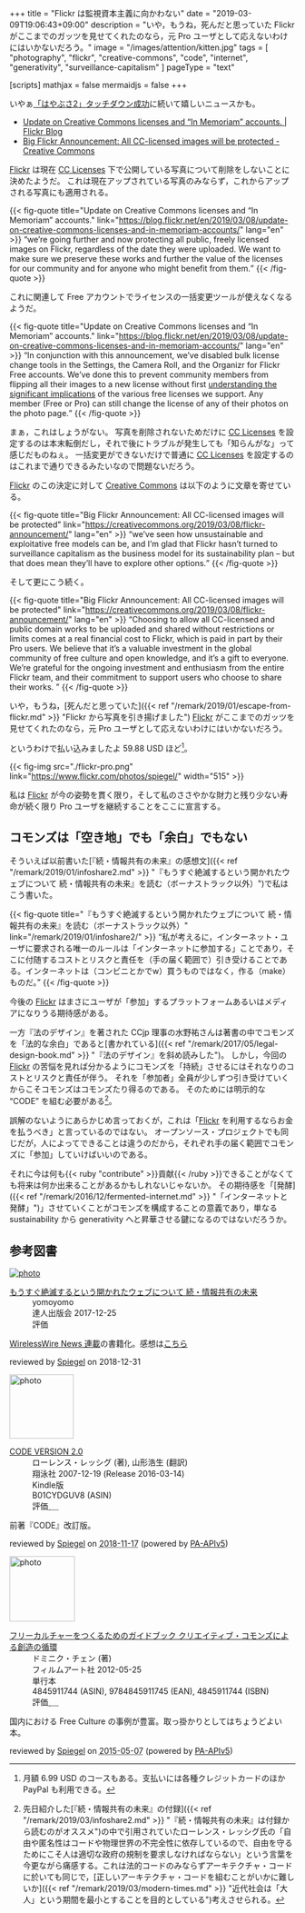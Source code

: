 +++
title = "Flickr は監視資本主義に向かわない"
date = "2019-03-09T19:06:43+09:00"
description = "いや，もうね，死んだと思っていた Flickr がここまでのガッツを見せてくれたのなら，元 Pro ユーザとして応えないわけにはいかないだろう。"
image = "/images/attention/kitten.jpg"
tags = [ "photography", "flickr", "creative-commons", "code", "internet", "generativity", "surveillance-capitalism" ]
pageType = "text"

[scripts]
  mathjax = false
  mermaidjs = false
+++

いやぁ[「はやぶさ2」タッチダウン成功](http://www.jaxa.jp/press/2019/02/20190222a_j.html "JAXA | 小惑星探査機「はやぶさ2」第1回目タッチダウン成功について")に続いて嬉しいニュースかも。

- [Update on Creative Commons licenses and “In Memoriam” accounts. | Flickr Blog](https://blog.flickr.net/en/2019/03/08/update-on-creative-commons-licenses-and-in-memoriam-accounts/)
- [Big Flickr Announcement: All CC-licensed images will be protected - Creative Commons](https://creativecommons.org/2019/03/08/flickr-announcement/)

[Flickr] は現在 [CC Licenses] 下で公開している写真について削除をしないことに決めたようだ。
これは現在アップされている写真のみならず，これからアップされる写真にも適用される。

{{< fig-quote title="Update on Creative Commons licenses and “In Memoriam” accounts." link="https://blog.flickr.net/en/2019/03/08/update-on-creative-commons-licenses-and-in-memoriam-accounts/" lang="en" >}}
<q>we’re going further and now protecting all public, freely licensed images on Flickr, regardless of the date they were uploaded. We want to make sure we preserve these works and further the value of the licenses for our community and for anyone who might benefit from them.</q>
{{< /fig-quote >}}

これに関連して Free アカウントでライセンスの一括変更ツールが使えなくなるようだ。

{{< fig-quote title="Update on Creative Commons licenses and “In Memoriam” accounts." link="https://blog.flickr.net/en/2019/03/08/update-on-creative-commons-licenses-and-in-memoriam-accounts/" lang="en" >}}
<q>In conjunction with this announcement, we’ve disabled bulk license change tools in the Settings, the Camera Roll, and the Organizr for Flickr Free accounts. We’ve done this to prevent community members from flipping all their images to a new license without first <a href="https://www.flickr.com/creativecommons">understanding the significant implications</a> of the various free licenses we support. Any member (Free or Pro) can still change the license of any of their photos on the photo page.</q>
{{< /fig-quote >}}

まぁ，これはしょうがない。
写真を削除されないためだけに [CC Licenses] を設定するのは本末転倒だし，それで後にトラブルが発生しても「知らんがな」って感じだものねぇ。
一括変更ができないだけで普通に [CC Licenses] を設定するのはこれまで通りできるみたいなので問題ないだろう。

[Flickr] のこの決定に対して [Creative Commons] は以下のように文章を寄せている。

{{< fig-quote title="Big Flickr Announcement: All CC-licensed images will be protected" link="https://creativecommons.org/2019/03/08/flickr-announcement/" lang="en" >}}
<q>we’ve seen how unsustainable and exploitative free models can be, and I’m glad that Flickr hasn’t turned to surveillance capitalism as the business model for its sustainability plan – but that does mean they’ll have to explore other options.</q>
{{< /fig-quote >}}

そして更にこう続く。

{{< fig-quote title="Big Flickr Announcement: All CC-licensed images will be protected" link="https://creativecommons.org/2019/03/08/flickr-announcement/" lang="en" >}}
<q>Choosing to allow all CC-licensed and public domain works to be uploaded and shared without restrictions or limits comes at a real financial cost to Flickr, which is paid in part by their Pro users. We believe that it’s a valuable investment in the global community of free culture and open knowledge, and it’s a gift to everyone. We’re grateful for the ongoing investment and enthusiasm from the entire Flickr team, and their commitment to support users who choose to share their works. </q>
{{< /fig-quote >}}

いや，もうね，[死んだと思っていた]({{< ref "/remark/2019/01/escape-from-flickr.md" >}} "Flickr から写真を引き揚げました") [Flickr] がここまでのガッツを見せてくれたのなら，元 Pro ユーザとして応えないわけにはいかないだろう。

というわけで払い込みましたよ 59.88 USD ほど[^pay1]。

[^pay1]: 月額 6.99 USD のコースもある。支払いには各種クレジットカードのほか PayPal も利用できる。

{{< fig-img src="./flickr-pro.png" link="https://www.flickr.com/photos/spiegel/" width="515" >}}

私は [Flickr] が今の姿勢を貫く限り，そして私のささやかな財力と残り少ない寿命が続く限り Pro ユーザを継続することをここに宣言する。

## コモンズは「空き地」でも「余白」でもない

そういえば以前書いた[『続・情報共有の未来』の感想文]({{< ref "/remark/2019/01/infoshare2.md" >}} "『もうすぐ絶滅するという開かれたウェブについて 続・情報共有の未来』を読む（ボーナストラック以外）")で私はこう書いた。

{{< fig-quote title="『もうすぐ絶滅するという開かれたウェブについて 続・情報共有の未来』を読む（ボーナストラック以外）" link="/remark/2019/01/infoshare2/" >}}
<q>私が考えるに，インターネット・ユーザに要求される唯一のルールは「インターネットに参加する」ことであり，そこに付随するコストとリスクと責任を（手の届く範囲で）引き受けることである。インターネットは（コンビニとかでw）買うものではなく，作る（make）ものだ。</q>
{{< /fig-quote >}}

今後の [Flickr] はまさにユーザが「参加」するプラットフォームあるいはメディアになりうる期待感がある。

一方『法のデザイン』を著された CCjp 理事の水野祐さんは著書の中でコモンズを「法的な余白」であると[書かれている]({{< ref "/remark/2017/05/legal-design-book.md" >}} "『法のデザイン』を斜め読みした")。
しかし，今回の [Flickr] の苦悩を見れば分かるようにコモンズを「持続」させるにはそれなりのコストとリスクと責任が伴う。
それを「参加者」全員が少しずつ引き受けていくからこそコモンズはコモンズたり得るのである。
そのためには明示的な “CODE” を組む必要がある[^code1]。

[^code1]: 先日紹介した[『続・情報共有の未来』の付録]({{< ref "/remark/2019/03/infoshare2.md" >}} "『続・情報共有の未来』は付録から読むのがオススメ")の中で引用されていたローレンス・レッシグ氏の「自由や匿名性はコードや物理世界の不完全性に依存しているので、自由を守るためにこそ人は適切な政府の規制を要求しなければならない」という言葉を今更ながら痛感する。これは法的コードのみならずアーキテクチャ・コードに於いても同じで，[正しいアーキテクチャ・コードを組むことがいかに難しいか]({{< ref "/remark/2019/03/modern-times.md" >}} "近代社会は「大人」という期間を最小とすることを目的としている")考えさせられる。

誤解のないようにあらかじめ言っておくが，これは「[Flickr] を利用するならお金を払うべき」と言っているのではない。
オープンソース・プロジェクトでも同じだが，人によってできることは違うのだから，それぞれ手の届く範囲でコモンズに「参加」していけばいいのである。

それに今は何も{{< ruby "contribute" >}}貢献{{< /ruby >}}できることがなくても将来は何か出来ることがあるかもしれないじゃないか。
その期待感を「[発酵]({{< ref "/remark/2016/12/fermented-internet.md" >}} "「インターネットと発酵」")」させていくことがコモンズを構成することの意義であり，単なる sustainability から generativity へと昇華させる鍵になるのではないだろうか。

[Flickr]: https://www.flickr.com/
[Creative Commons]: https://creativecommons.org/ "Creative Commons"
[CC Licenses]: https://creativecommons.org/licenses/ "ライセンスについて - Creative Commons"

## 参考図書

<div class="hreview" >
	<div class="photo"><a class="item url" href="https://tatsu-zine.com/books/infoshare2"><img src="https://tatsu-zine.com/images/books/877/cover_s.jpg" alt="photo"></a></div>
    <dl class="fn">
      <dt><a href="https://tatsu-zine.com/books/infoshare2">もうすぐ絶滅するという開かれたウェブについて 続・情報共有の未来</a></dt>
      <dd>yomoyomo</dd>
      <dd>達人出版会 2017-12-25</dd>
      <dd>評価&nbsp;<abbr class="rating fa-sm" title="4">
        <i class="fas fa-star"></i>
        <i class="fas fa-star"></i>
        <i class="fas fa-star"></i>
        <i class="fas fa-star"></i>
        <i class="far fa-star"></i>
      </abbr></dd>
    </dl>
    <p class="description"><a href="https://wirelesswire.jp/author/yomoyomo/">WirelessWire News 連載</a>の書籍化。感想は<a href="/remark/2019/01/infoshare2/">こちら</a></p>
	<p class="powered-by" >reviewed by <a href='#maker' class='reviewer'>Spiegel</a> on <abbr class="dtreviewed">2018-12-31</abbr></p>
</div>

<div class="hreview">
  <div class="photo"><a class="item url" href="https://www.amazon.co.jp/dp/B01CYDGUV8?tag=baldandersinf-22&linkCode=ogi&th=1&psc=1"><img src="https://m.media-amazon.com/images/I/31Q2jh+5SgL._SL160_.jpg" width="113" alt="photo"></a></div>
  <dl class="fn">
    <dt><a href="https://www.amazon.co.jp/dp/B01CYDGUV8?tag=baldandersinf-22&linkCode=ogi&th=1&psc=1">CODE VERSION 2.0</a></dt>
    <dd>ローレンス・レッシグ (著), 山形浩生 (翻訳)</dd>
    <dd>翔泳社 2007-12-19 (Release 2016-03-14)</dd>
    <dd>Kindle版</dd>
    <dd>B01CYDGUV8 (ASIN)</dd>
    <dd>評価<abbr class="rating fa-sm" title="4">&nbsp;<i class="fas fa-star"></i>&nbsp;<i class="fas fa-star"></i>&nbsp;<i class="fas fa-star"></i>&nbsp;<i class="fas fa-star"></i>&nbsp;<i class="far fa-star"></i></abbr></dd>
  </dl>
  <p class="description">前著『CODE』改訂版。</p>
  <p class="powered-by">reviewed by <a href='#maker' class='reviewer'>Spiegel</a> on <abbr class="dtreviewed" title="2018-11-17">2018-11-17</abbr> (powered by <a href="https://affiliate.amazon.co.jp/assoc_credentials/home">PA-APIv5</a>)</p>
</div>

<div class="hreview">
  <div class="photo"><a class="item url" href="https://www.amazon.co.jp/dp/4845911744?tag=baldandersinf-22&linkCode=ogi&th=1&psc=1"><img src="https://m.media-amazon.com/images/I/51pDWTdSdlL._SL160_.jpg" width="115" alt="photo"></a></div>
  <dl class="fn">
    <dt><a href="https://www.amazon.co.jp/dp/4845911744?tag=baldandersinf-22&linkCode=ogi&th=1&psc=1">フリーカルチャーをつくるためのガイドブック  クリエイティブ・コモンズによる創造の循環</a></dt>
    <dd>ドミニク・チェン (著)</dd>
    <dd>フィルムアート社 2012-05-25</dd>
    <dd>単行本</dd>
    <dd>4845911744 (ASIN), 9784845911745 (EAN), 4845911744 (ISBN)</dd>
    <dd>評価<abbr class="rating fa-sm" title="4">&nbsp;<i class="fas fa-star"></i>&nbsp;<i class="fas fa-star"></i>&nbsp;<i class="fas fa-star"></i>&nbsp;<i class="fas fa-star"></i>&nbsp;<i class="far fa-star"></i></abbr></dd>
  </dl>
  <p class="description">国内における Free Culture の事例が豊富。取っ掛かりとしてはちょうどよい本。</p>
  <p class="powered-by">reviewed by <a href='#maker' class='reviewer'>Spiegel</a> on <abbr class="dtreviewed" title="2015-05-07">2015-05-07</abbr> (powered by <a href="https://affiliate.amazon.co.jp/assoc_credentials/home">PA-APIv5</a>)</p>
</div>
